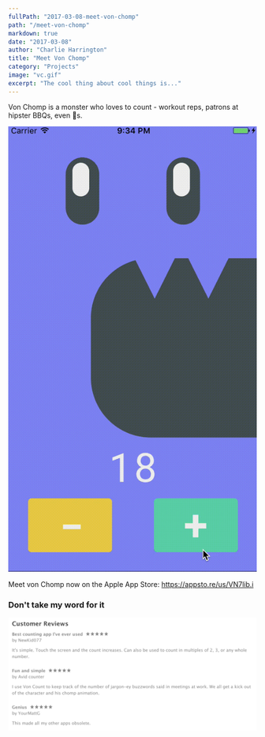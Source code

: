 ```yaml
---
fullPath: "2017-03-08-meet-von-chomp"
path: "/meet-von-chomp"
markdown: true
date: "2017-03-08"
author: "Charlie Harrington"
title: "Meet Von Chomp"
category: "Projects"
image: "vc.gif"
excerpt: "The cool thing about cool things is..."
---
```


Von Chomp is a monster who loves to count - workout reps, patrons at hipster BBQs, even 🍪s. 

![vc](./images/vc.gif)

Meet von Chomp now on the Apple App Store: https://appsto.re/us/VN7lib.i 

### Don't take my word for it

![ratings](./images/ratings.png)